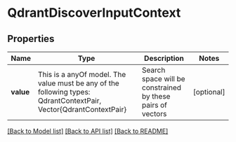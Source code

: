 # QdrantDiscoverInputContext



## Properties
Name | Type | Description | Notes
------------ | ------------- | ------------- | -------------
**value** | This is a anyOf model. The value must be any of the following types: QdrantContextPair, Vector{QdrantContextPair} | Search space will be constrained by these pairs of vectors | [optional] 





[[Back to Model list]](../README.md#models) [[Back to API list]](../README.md#api-endpoints) [[Back to README]](../README.md)


